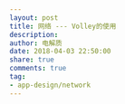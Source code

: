 ```yaml
---
layout: post
title: 网络 --- Volley的使用
description:
author: 电解质
date: 2018-04-03 22:50:00
share: true
comments: true
tag: 
- app-design/network
---
```

